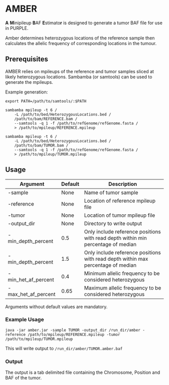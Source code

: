 # AMBER

**A** **M**inipileup **B**AF  **E**stimato**r** is designed to generate a tumor BAF file for use in PURPLE.

Amber determines heterozygous locations of the reference sample then calculates the allelic frequency of corresponding locations in the tumour.

## Prerequisites

AMBER relies on mpileups of the reference and tumor samples sliced at likely heterozygous locations. Sambamba (or samtools) can be used to generate the mpileups.

Example generation:

```
export PATH=/path/to/samtools/:$PATH

sambamba mpileup -t 6 /
    -L /path/to/bed/HeterozygousLocations.bed /
    /path/to/bam/REFERENCE.bam /
    --samtools -q 1 -f /path/to/refGenome/refGenome.fasta /
    > /path/to/mpileup/REFERENCE.mpileup

sambamba mpileup -t 6 /
    -L /path/to/bed/HeterozygousLocations.bed /
    /path/to/bam/TUMOR.bam /
    --samtools -q 1 -f /path/to/refGenome/refGenome.fasta /
    > /path/to/mpileup/TUMOR.mpileup

```


## Usage

Argument | Default | Description
---|---|---
-sample | None | Name of tumor sample
-reference | None | Location of reference mpileup file
-tumor | None | Location of tumor mpileup file
-output_dir | None | Directory to write output
-min_depth_percent | 0.5 | Only include reference positions with read depth within min percentage of median
-min_depth_percent | 1.5 | Only include reference positions with read depth within max percentage of median
-min_het_af_percent | 0.4 | Minimum allelic frequency to be considered heterozygous
-max_het_af_percent | 0.65 | Maximum allelic frequency to be considered heterozygous

Arguments without default values are mandatory.

### Example Usage

```
java -jar amber.jar -sample TUMOR -output_dir /run_dir/amber -reference /path/to/mpileup/REFERENCE.mpileup -tumor /path/to/mpileup/TUMOR.mpileup
```

This will write output to `/run_dir/amber/TUMOR.amber.baf`

### Output

The output is a tab delimited file containing the Chromosome, Position and BAF of the tumor.